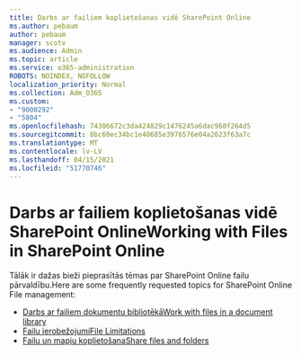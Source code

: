 ```yaml
---
title: Darbs ar failiem koplietošanas vidē SharePoint Online
ms.author: pebaum
author: pebaum
manager: scotv
ms.audience: Admin
ms.topic: article
ms.service: o365-administration
ROBOTS: NOINDEX, NOFOLLOW
localization_priority: Normal
ms.collection: Adm_O365
ms.custom:
- "9000292"
- "5804"
ms.openlocfilehash: 74306672c3da424829c1476245a6dac960f264d5
ms.sourcegitcommit: 8bc60ec34bc1e40685e3976576e04a2623f63a7c
ms.translationtype: MT
ms.contentlocale: lv-LV
ms.lasthandoff: 04/15/2021
ms.locfileid: "51770746"
---
```

# <a name="working-with-files-in-sharepoint-online"></a><span data-ttu-id="c158d-102">Darbs ar failiem koplietošanas vidē SharePoint Online</span><span class="sxs-lookup"><span data-stu-id="c158d-102">Working with Files in SharePoint Online</span></span>

<span data-ttu-id="c158d-103">Tālāk ir dažas bieži pieprasītās tēmas par SharePoint Online failu pārvaldību.</span><span class="sxs-lookup"><span data-stu-id="c158d-103">Here are some frequently requested topics for SharePoint Online File management:</span></span>

- [<span data-ttu-id="c158d-104">Darbs ar failiem dokumentu bibliotēkā</span><span class="sxs-lookup"><span data-stu-id="c158d-104">Work with files in a document library</span></span>](https://support.microsoft.com/office/a9d89171-1673-4892-9dd2-1ca52037dea2)
- [<span data-ttu-id="c158d-105">Failu ierobežojumi</span><span class="sxs-lookup"><span data-stu-id="c158d-105">File Limitations</span></span>](https://support.office.com/article/invalid-file-names-and-file-types-in-onedrive-and-sharepoint-64883a5d-228e-48f5-b3d2-eb39e07630fa)
- [<span data-ttu-id="c158d-106">Failu un mapju koplietošana</span><span class="sxs-lookup"><span data-stu-id="c158d-106">Share files and folders</span></span>](https://support.office.com/article/share-sharepoint-files-or-folders-1fe37332-0f9a-4719-970e-d2578da4941c)
